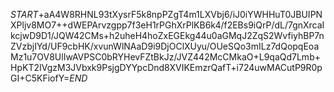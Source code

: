 $START$+aA4W8RHNL93tXysrF5k8npPZgT4m1LXVbj6/iJ0iYWHHuT0JBUIPNXPljv8MO7++dWEPArvzgpp7f3eH1rPGhXrPlKB6k4/f2EBs9iQrP/dL/7gnXrcaIkcjwD9D1/JQW42CMs+h2uheH4hoZxEGEkg44u0aGMqJ2ZqS2WvfiyhBP7nZVzbjIYd/UF9cbHK/xvunWlNAaD9i9DjOClXUyu/OUeSQo3mILz7dQopqEoaMz1u7OV8UlIwAVPSC0bRYHevFZtBkJz/JVZ442McCMkaO+L9qaQd7Lmb+HpKT2IVgzM3JVbxk9PsjgDYYpcDnd8XVIKEmzrQafT+i724uwMACutP9R0pGI+C5KFiofY=$END$